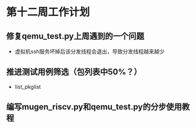# 第十二周工作计划

## 修复qemu_test.py上周遇到的一个问题  
- 虚拟机ssh服务坏掉后该分发线程会退出，导致分发线程越来越少  
## 推进测试用例筛选（包列表中50%？）  
- list_pkglist  
## 编写mugen_riscv.py和qemu_test.py的分步使用教程  